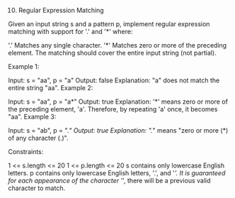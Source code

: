 10. Regular Expression Matching

Given an input string s and a pattern p, implement regular expression matching with support for '.' and '*' where:

'.' Matches any single character.​​​​
'*' Matches zero or more of the preceding element.
The matching should cover the entire input string (not partial).

Example 1:

Input: s = "aa", p = "a"
Output: false
Explanation: "a" does not match the entire string "aa".
Example 2:

Input: s = "aa", p = "a*"
Output: true
Explanation: '*' means zero or more of the preceding element, 'a'. Therefore, by repeating 'a' once, it becomes "aa".
Example 3:

Input: s = "ab", p = ".*"
Output: true
Explanation: ".*" means "zero or more (*) of any character (.)".
 

Constraints:

1 <= s.length <= 20
1 <= p.length <= 20
s contains only lowercase English letters.
p contains only lowercase English letters, '.', and '*'.
It is guaranteed for each appearance of the character '*', there will be a previous valid character to match.
